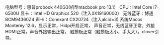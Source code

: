 电脑型号：惠普probook 440G3(机型macbook pro 13.1）
CPU : Intel Core i7-6500U
显卡：Intel HD Graphics 520（注入0X19160000）
无线蓝牙：博通BCM94360Z4
声卡：Conexant CX20724（注入alcid=3)
系统Macos Monterey 12.6，显示正常，Hidpi开启正常，
声音正常，无线蓝牙正常，外接HDMI正常，声音外接输出正常，
触摸板正常（触摸板太小，手太大），clover引导。
